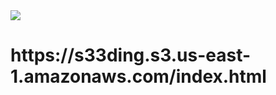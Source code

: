 <img src="https://github.com/s33ding/my_resume/blob/main/site/media/qr_code.png"/>

<h1>https://s33ding.s3.us-east-1.amazonaws.com/index.html</h1>
